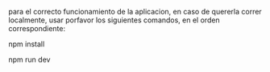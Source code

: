 para el correcto funcionamiento de la aplicacion, en caso de quererla correr localmente, usar porfavor los siguientes comandos, en el orden correspondiente:

npm install

npm run dev
